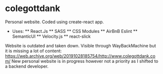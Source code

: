 # colegottdank
Personal website. Coded using create-react app. 

* Uses:
** React.Js
** SASS
** CSS Modules
** AirBnB Eslint
** SemanticUI
** Velocity.js
** react-slick

Website is outdated and taken down.
Visible through WayBackMachine but it is missing a lot of content: https://web.archive.org/web/20191028185754/http://www.colegottdank.com/
New personal website is in progress however not a priority as I shifted to a backend developer.

